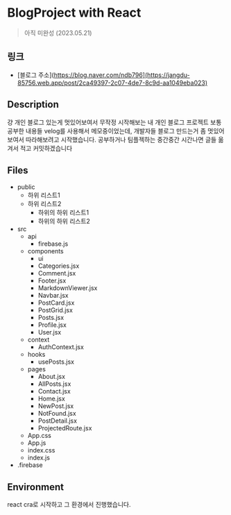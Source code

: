 # BlogProject with React

> 아직 미완성 (2023.05.21)

## 링크
* [블로그 주소](https://blog.naver.com/ndb796](https://jangdu-85756.web.app/post/2ca49397-2c07-4de7-8c9d-aa1049eba023)

## Description

걍 개인 블로그 있는게 멋있어보여서 무작정 시작해보는 내 개인 블로그 프로젝트
보통 공부한 내용들 velog를 사용해서 메모중이었는데, 개발자들 블로그 만드는거 좀 멋있어 보여서 따라해보려고 시작했습니다.
공부하거나 팀플젝하는 중간중간 시간나면 글들 옮겨서 적고 커밋하겠습니다

## Files
* public
  * 하위 리스트1
  * 하위 리스트2
    * 하위의 하위 리스트1
    * 하위의 하위 리스트2
* src
  * api
    * firebase.js
  * components
    * ui
    * Categories.jsx
    * Comment.jsx
    * Footer.jsx
    * MarkdownViewer.jsx
    * Navbar.jsx
    * PostCard.jsx
    * PostGrid.jsx
    * Posts.jsx
    * Profile.jsx
    * User.jsx
  * context
    * AuthContext.jsx
  * hooks
    * usePosts.jsx
  * pages
    * About.jsx
    * AllPosts.jsx
    * Contact.jsx
    * Home.jsx
    * NewPost.jsx
    * NotFound.jsx
    * PostDetail.jsx
    * ProjectedRoute.jsx
  * App.css
  * App.js
  * index.css
  * index.js
* .firebase

## Environment

react cra로 시작하고 그 환경에서 진행했습니다.
